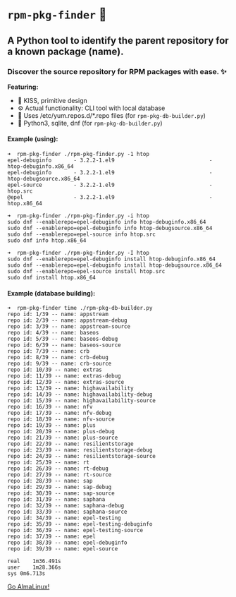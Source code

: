 # `rpm-pkg-finder`  :mag_right:
## A Python tool to identify the parent repository for a known package (name).
### Discover the source repository for RPM packages with ease. :sparkles:

**Featuring:**
* :muscle: KISS, primitive design
* :gear: Actual functionality: CLI tool with local database
* :file_folder: Uses /etc/yum.repos.d/*.repo files (for `rpm-pkg-db-builder.py`)
* :snake: Python3, sqlite, dnf (for `rpm-pkg-db-builder.py`)

#### Example (using):

```
➜  rpm-pkg-finder ./rpm-pkg-finder.py -1 htop      
epel-debuginfo       - 3.2.2-1.el9                              - htop-debuginfo.x86_64
epel-debuginfo       - 3.2.2-1.el9                              - htop-debugsource.x86_64
epel-source          - 3.2.2-1.el9                              - htop.src
@epel                - 3.2.2-1.el9                              - htop.x86_64

➜  rpm-pkg-finder ./rpm-pkg-finder.py -i htop
sudo dnf --enablerepo=epel-debuginfo info htop-debuginfo.x86_64
sudo dnf --enablerepo=epel-debuginfo info htop-debugsource.x86_64
sudo dnf --enablerepo=epel-source info htop.src
sudo dnf info htop.x86_64

➜  rpm-pkg-finder ./rpm-pkg-finder.py -I htop
sudo dnf --enablerepo=epel-debuginfo install htop-debuginfo.x86_64
sudo dnf --enablerepo=epel-debuginfo install htop-debugsource.x86_64
sudo dnf --enablerepo=epel-source install htop.src
sudo dnf install htop.x86_64
```

#### Example (database building):

```
➜  rpm-pkg-finder time ./rpm-pkg-db-builder.py
repo id: 1/39 -- name: appstream
repo id: 2/39 -- name: appstream-debug
repo id: 3/39 -- name: appstream-source
repo id: 4/39 -- name: baseos
repo id: 5/39 -- name: baseos-debug
repo id: 6/39 -- name: baseos-source
repo id: 7/39 -- name: crb
repo id: 8/39 -- name: crb-debug
repo id: 9/39 -- name: crb-source
repo id: 10/39 -- name: extras
repo id: 11/39 -- name: extras-debug
repo id: 12/39 -- name: extras-source
repo id: 13/39 -- name: highavailability
repo id: 14/39 -- name: highavailability-debug
repo id: 15/39 -- name: highavailability-source
repo id: 16/39 -- name: nfv
repo id: 17/39 -- name: nfv-debug
repo id: 18/39 -- name: nfv-source
repo id: 19/39 -- name: plus
repo id: 20/39 -- name: plus-debug
repo id: 21/39 -- name: plus-source
repo id: 22/39 -- name: resilientstorage
repo id: 23/39 -- name: resilientstorage-debug
repo id: 24/39 -- name: resilientstorage-source
repo id: 25/39 -- name: rt
repo id: 26/39 -- name: rt-debug
repo id: 27/39 -- name: rt-source
repo id: 28/39 -- name: sap
repo id: 29/39 -- name: sap-debug
repo id: 30/39 -- name: sap-source
repo id: 31/39 -- name: saphana
repo id: 32/39 -- name: saphana-debug
repo id: 33/39 -- name: saphana-source
repo id: 34/39 -- name: epel-testing
repo id: 35/39 -- name: epel-testing-debuginfo
repo id: 36/39 -- name: epel-testing-source
repo id: 37/39 -- name: epel
repo id: 38/39 -- name: epel-debuginfo
repo id: 39/39 -- name: epel-source

real	1m36.491s
user	1m28.366s
sys	0m6.713s
```

[Go AlmaLinux!](https://almalinux.org)

